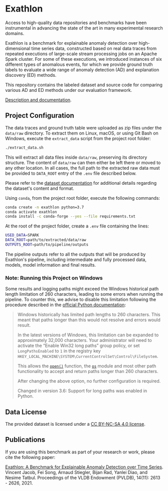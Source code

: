 Exathlon
==============================

Access to high-quality data repositories and benchmarks have been instrumental in advancing the state of the art in many experimental research domains. 

Exathlon is a benchmark for explainable anomaly detection over high-dimensional time series data, constructed based on real data traces from repeated executions of large-scale stream processing jobs on an Apache Spark cluster. For some of these executions, we introduced instances of six different types of anomalous events, for which we provide ground truth labels to evaluate a wide range of anomaly detection (AD) and explanation discovery (ED) methods.

This repository contains the labeled dataset and source code for comparing various AD and ED methods under our evaluation framework.

[Description and documentation](https://github.com/exathlonbenchmark/exathlon/wiki). 

## Project Configuration

The data traces and ground truth table were uploaded as zip files under the `data/raw` directory. To extract them on Linux, macOS, or using Git Bash on Windows, execute the `extract_data` script from the project root folder:

```bash
./extract_data.sh
```

This will extract all data files inside `data/raw`, preserving its directory structure. The content of `data/raw` can then either be left there or moved to any other location. In all cases, the full path to the extracted raw data must be provided to `DATA_ROOT` entry of the `.env` file described below.

Please refer to the [dataset documentation](https://github.com/exathlonbenchmark/exathlon/wiki/Dataset) for additional details regarding the dataset's content and format.

Using `conda`, from the project root folder, execute the following commands: 

```bash
conda create -n exathlon python=3.7
conda activate exathlon
conda install -c conda-forge --yes --file requirements.txt
```

At the root of the project folder, create a `.env` file containing the lines:

```bash
USED_DATA=SPARK
DATA_ROOT=path/to/extracted/data/raw
OUTPUTS_ROOT=path/to/pipeline/outputs
```

The pipeline outputs refer to all the outputs that will be produced by Exathlon's pipeline, including intermediate and fully processed data, models, model information and final results.

### Note: Running this Project on Windows

Some results and logging paths might exceed the Windows historical path length limitation of 260 characters, leading to some errors when running the pipeline. To counter this, we advise to disable this limitation following the procedure described in the [official Python documentation](https://docs.python.org/3/using/windows.html):

>Windows historically has limited path lengths to 260 characters. This meant that paths longer than this would not resolve and errors would result.
>
>In the latest versions of Windows, this limitation can be expanded to approximately 32,000 characters. Your administrator will need to activate the “Enable Win32 long paths” group policy, or set `LongPathsEnabled` to `1` in the registry key `HKEY_LOCAL_MACHINE\SYSTEM\CurrentControlSet\Control\FileSystem`.
>
>This allows the [`open()`](https://docs.python.org/3/library/functions.html#open) function, the [`os`](https://docs.python.org/3/library/os.html#module-os) module and most other path functionality to accept and return paths longer than 260 characters.
>
>After changing the above option, no further configuration is required.
>
>Changed in version 3.6: Support for long paths was enabled in Python. 

## Data License

The provided dataset is licensed under a [CC BY-NC-SA 4.0 license](https://creativecommons.org/licenses/by-nc-sa/4.0/).

## Publications

If you are using this benchmark as part of your research or work, please cite the following paper:

[Exathlon: A Benchmark for Explainable Anomaly Detection over Time Series](http://vldb.org/pvldb/vol14/p2613-tatbul.pdf). Vincent Jacob, Fei Song, Arnaud Stiegler, Bijan Rad, Yanlei Diao, and Nesime Tatbul. Proceedings of the VLDB Endowment (PVLDB), 14(11): 2613 - 2626, 2021.